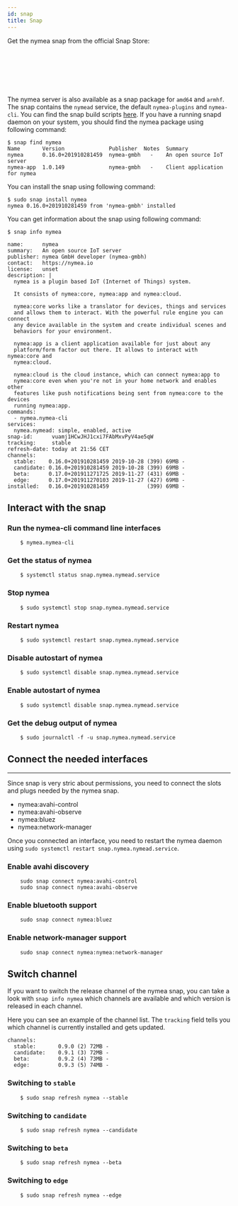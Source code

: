 ```yaml
---
id: snap
title: Snap
---
```


Get the nymea snap from the official Snap Store:

<dl>
<a href="http://snapcraft.io/nymea" style="display:inline-block;overflow:hidden;background:url(https://snapcraft.io/static/images/badges/en/snap-store-black.svg) no-repeat;width:182px;height:56px;background-size:contain;"></a>
</dl>
<br />

The nymea server is also available as a snap package for `amd64` and `armhf`. The snap contains the `nymead` service, the default `nymea-plugins` and `nymea-cli`. You can find the snap build scripts [here](https://github.com/nymea/nymea-snap). If you have a running snapd daemon on your system, you should find the nymea package using following command:

    $ snap find nymea
    Name       Version              Publisher  Notes  Summary
    nymea      0.16.0+201910281459  nymea-gmbh   -    An open source IoT server
    nymea-app  1.0.149              nymea-gmbh   -    Client application for nymea



You can install the snap using following command:

    $ sudo snap install nymea
    nymea 0.16.0+201910281459 from 'nymea-gmbh' installed


You can get information about the snap using following command:

    $ snap info nymea
    
    name:      nymea
    summary:   An open source IoT server
    publisher: nymea GmbH developer (nymea-gmbh)
    contact:   https://nymea.io
    license:   unset
    description: |
      nymea is a plugin based IoT (Internet of Things) system.
      
      It consists of nymea:core, nymea:app and nymea:cloud.
      
      nymea:core works like a translator for devices, things and services
      and allows them to interact. With the powerful rule engine you can connect
      any device available in the system and create individual scenes and
      behaviors for your environment.
      
      nymea:app is a client application available for just about any
      platform/form factor out there. It allows to interact with nymea:core and
      nymea:cloud.
      
      nymea:cloud is the cloud instance, which can connect nymea:app to
      nymea:core even when you're not in your home network and enables other
      features like push notifications being sent from nymea:core to the devices
      running nymea:app.
    commands:
      - nymea.nymea-cli
    services:
      nymea.nymead: simple, enabled, active
    snap-id:      vuamj1HCwJHJ1cxi7FAbMxvPyV4ae5qW
    tracking:     stable
    refresh-date: today at 21:56 CET
    channels:
      stable:    0.16.0+201910281459 2019-10-28 (399) 69MB -
      candidate: 0.16.0+201910281459 2019-10-28 (399) 69MB -
      beta:      0.17.0+201911271725 2019-11-27 (431) 69MB -
      edge:      0.17.0+201911270103 2019-11-27 (427) 69MB -
    installed:   0.16.0+201910281459            (399) 69MB -


## Interact with the snap


### Run the nymea-cli command line interfaces

        $ nymea.nymea-cli

### Get the status of nymea

        $ systemctl status snap.nymea.nymead.service

### Stop nymea

        $ sudo systemctl stop snap.nymea.nymead.service

### Restart nymea

        $ sudo systemctl restart snap.nymea.nymead.service

### Disable autostart of nymea

        $ sudo systemctl disable snap.nymea.nymead.service

### Enable autostart of nymea

        $ sudo systemctl disable snap.nymea.nymead.service

### Get the debug output of nymea

        $ sudo journalctl -f -u snap.nymea.nymead.service


## Connect the needed interfaces
----------------------------------

Since snap is very stric about permissions, you need to connect the slots and plugs needed by the nymea snap.

- nymea:avahi-control
- nymea:avahi-observe
- nymea:bluez
- nymea:network-manager

Once you connected an interface, you need to restart the nymea daemon using `sudo systemctl restart snap.nymea.nymead.service`.

### Enable avahi discovery

        sudo snap connect nymea:avahi-control
        sudo snap connect nymea:avahi-observe

### Enable bluetooth support

        sudo snap connect nymea:bluez

### Enable network-manager support

        sudo snap connect nymea:nymea:network-manager


## Switch channel

If you want to switch the release channel of the nymea snap, you can take a look with `snap info nymea` which channels are available and which version is released in each channel.

Here you can see an example of the channel list. The `tracking` field tells you which channel is currently installed and gets updated.

    channels:
      stable:       0.9.0 (2) 72MB -
      candidate:    0.9.1 (3) 72MB -
      beta:         0.9.2 (4) 73MB -
      edge:         0.9.3 (5) 74MB -
      
### Switching to `stable`

        $ sudo snap refresh nymea --stable

###  Switching to `candidate`

        $ sudo snap refresh nymea --candidate

###  Switching to `beta`

        $ sudo snap refresh nymea --beta

###  Switching to `edge`

        $ sudo snap refresh nymea --edge
